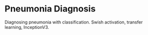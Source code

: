# Pneumonia Diagnosis

Diagnosing pneumonia with classification. Swish activation, transfer learning, InceptionV3.

